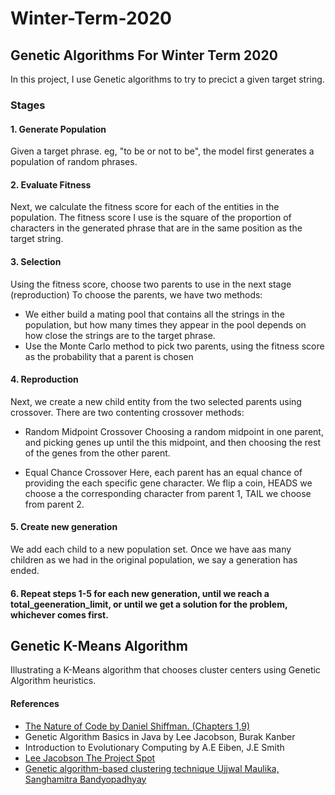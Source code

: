 
# Winter-Term-2020
## Genetic Algorithms For Winter Term 2020

In this project, I use Genetic algorithms to try to precict a given target string.

### Stages

  #### 1. Generate Population
Given a target phrase. eg, "to be or not to be", the model first generates a population of random phrases.

  #### 2. Evaluate Fitness
Next, we calculate the fitness score for each of the entities in the population. 
The fitness score I use is the square of the proportion of characters in the generated phrase that are in the same position as the target string.

  #### 3. Selection
Using the fitness score, choose two parents to use in the next stage (reproduction)
To choose the parents, we have two methods:
  - We either build a mating pool that contains all the strings in the population, but how many times they appear in the pool depends on how close the strings are to the target phrase.
  - Use the Monte Carlo method to pick two parents, using the fitness score as the probability that a parent is chosen
  
  #### 4. Reproduction
 Next, we create a new child entity from the two selected parents using crossover.
 There are two contenting crossover methods:
  - Random Midpoint Crossover
  Choosing a random midpoint in one parent, and picking genes up until the this midpoint, and then choosing the rest of the genes from the other parent.
  
  - Equal Chance Crossover
  Here, each parent has an equal chance of providing the each specific gene character. We flip a coin, HEADS we choose a the corresponding character from parent 1, TAIL we choose from parent 2.
 
  #### 5. Create new generation
  We add each child to a new population set. Once we have aas many children as we had in the original population, we say a generation has ended.
  
  #### 6. Repeat steps 1-5 for each new generation, until we reach a total_geeneration_limit, or until we get a solution for the problem, whichever comes first.

## Genetic K-Means Algorithm

Illustrating a K-Means algorithm that chooses cluster centers using Genetic Algorithm heuristics.

#### References
 - [The Nature of Code by Daniel Shiffman. (Chapters 1,9)](https://natureofcode.com/book/)
 - Genetic Algorithm Basics in Java by Lee Jacobson, Burak Kanber
 - Introduction to Evolutionary Computing by A.E Eiben, J.E Smith
 - [Lee Jacobson The Project Spot](http://www.theprojectspot.com/tutorial-post/applying-a-genetic-algorithm-to-the-travelling-salesman-problem/5)
 - [Genetic algorithm-based clustering technique Ujjwal Maulika, Sanghamitra Bandyopadhyay](https://www.sciencedirect.com/science/article/pii/S0031320399001375)



